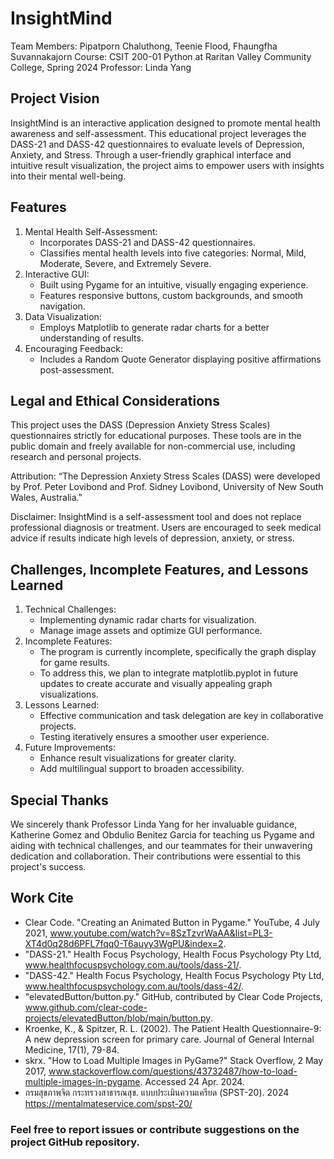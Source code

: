 # InsightMind
  Team Members: Pipatporn Chaluthong, Teenie Flood, Fhaungfha Suvannakajorn
  Course: CSIT 200-01 Python at Raritan Valley Community College, Spring 2024
  Professor: Linda Yang

## Project Vision
InsightMind is an interactive application designed to promote mental health awareness and self-assessment. This educational project leverages the DASS-21 and DASS-42 questionnaires to evaluate levels of Depression, Anxiety, and Stress. Through a user-friendly graphical interface and intuitive result visualization, the project aims to empower users with insights into their mental well-being.

## Features
  1. Mental Health Self-Assessment:
      - Incorporates DASS-21 and DASS-42 questionnaires.
      - Classifies mental health levels into five categories: Normal, Mild, Moderate, Severe, and Extremely Severe.
  2. Interactive GUI:
      - Built using Pygame for an intuitive, visually engaging experience.
      - Features responsive buttons, custom backgrounds, and smooth navigation.
  3. Data Visualization:
      - Employs Matplotlib to generate radar charts for a better understanding of results.
  4. Encouraging Feedback:
      - Includes a Random Quote Generator displaying positive affirmations post-assessment.

## Legal and Ethical Considerations
This project uses the DASS (Depression Anxiety Stress Scales) questionnaires strictly for educational purposes. These tools are in the public domain and freely available for non-commercial use, including research and personal projects.

Attribution: “The Depression Anxiety Stress Scales (DASS) were developed by Prof. Peter Lovibond and Prof. Sidney Lovibond, University of New South Wales, Australia.”

Disclaimer: InsightMind is a self-assessment tool and does not replace professional diagnosis or treatment. Users are encouraged to seek medical advice if results indicate high levels of depression, anxiety, or stress.

## Challenges, Incomplete Features, and Lessons Learned
  1. Technical Challenges:
      - Implementing dynamic radar charts for visualization.
      - Manage image assets and optimize GUI performance.
  2. Incomplete Features:
      - The program is currently incomplete, specifically the graph display for game results.
      - To address this, we plan to integrate matplotlib.pyplot in future updates to create accurate and visually appealing graph visualizations.
  3. Lessons Learned:
      - Effective communication and task delegation are key in collaborative projects.
      - Testing iteratively ensures a smoother user experience.
  4. Future Improvements:
      - Enhance result visualizations for greater clarity.
      - Add multilingual support to broaden accessibility.
    
## Special Thanks
We sincerely thank Professor Linda Yang for her invaluable guidance, Katherine Gomez and Obdulio Benitez Garcia for teaching us Pygame and aiding with technical challenges, and our teammates for their unwavering dedication and collaboration. Their contributions were essential to this project's success.

## Work Cite
- Clear Code. "Creating an Animated Button in Pygame." YouTube, 4 July 2021, www.youtube.com/watch?v=8SzTzvrWaAA&list=PL3-XT4d0q28d6PFL7fqq0-T6auyy3WgPU&index=2.
- "DASS-21." Health Focus Psychology, Health Focus Psychology Pty Ltd, www.healthfocuspsychology.com.au/tools/dass-21/.
- "DASS-42." Health Focus Psychology, Health Focus Psychology Pty Ltd, www.healthfocuspsychology.com.au/tools/dass-42/.
- "elevatedButton/button.py." GitHub, contributed by Clear Code Projects, www.github.com/clear-code-projects/elevatedButton/blob/main/button.py.
- Kroenke, K., & Spitzer, R. L. (2002). The Patient Health Questionnaire-9: A new depression screen for primary care. Journal of General Internal Medicine, 17(1), 79-84.
- skrx. "How to Load Multiple Images in PyGame?" Stack Overflow, 2 May 2017, www.stackoverflow.com/questions/43732487/how-to-load-multiple-images-in-pygame. Accessed 24 Apr. 2024.
- กรมสุขภาพจิต กระทรวงสาธารณสุข. แบบประเมินความเครียด (SPST-20). 2024 https://mentalmateservice.com/spst-20/

### Feel free to report issues or contribute suggestions on the project GitHub repository.
